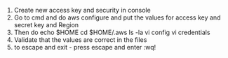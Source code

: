 1. Create new access key and security in console
2. Go to cmd and do aws configure and put the values for access key and secret key and Region
3. Then do echo $HOME
           cd $HOME/.aws
           ls -la
           vi config
           vi credentials
4. Validate that the values are correct in the files
5. to escape and exit - press escape and enter :wq!

